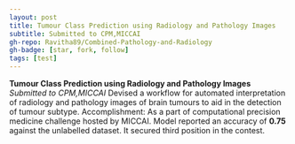 ```yaml
---
layout: post
title: Tumour Class Prediction using Radiology and Pathology Images
subtitle: Submitted to CPM,MICCAI
gh-repo: Ravitha89/Combined-Pathology-and-Radiology
gh-badge: [star, fork, follow]
tags: [test]
---
```


**Tumour Class Prediction using Radiology and Pathology Images** _Submitted to CPM,MICCAI_
Devised a workflow for automated interpretation of radiology and pathology images of brain
tumours to aid in the detection of tumour subtype. Accomplishment: As a part of computational
precision medicine challenge hosted by MICCAI. Model reported an accuracy of **0.75** against the
unlabelled dataset. It secured third position in the contest.
